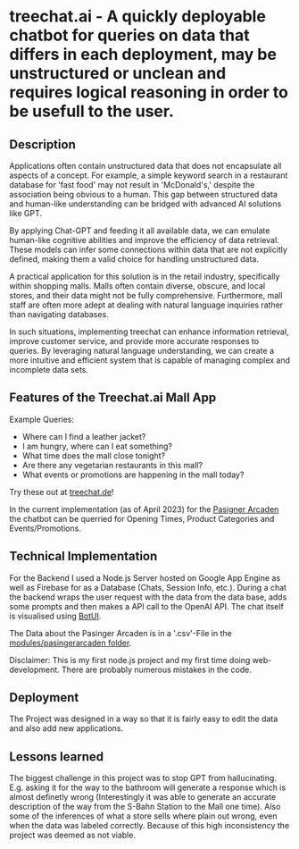 # treechat.ai - A quickly deployable chatbot for queries on data that differs in each deployment, may be unstructured or unclean and requires logical reasoning in order to be usefull to the user.

## Description
Applications often contain unstructured data that does not encapsulate all aspects of a concept. For example, a simple keyword search in a restaurant database for 'fast food' may not result in 'McDonald's,' despite the association being obvious to a human. This gap between structured data and human-like understanding can be bridged with advanced AI solutions like GPT.

By applying Chat-GPT and feeding it all available data, we can emulate human-like cognitive abilities and improve the efficiency of data retrieval. These models can infer some connections within data that are not explicitly defined, making them a valid choice for handling unstructured data.

A practical application for this solution is in the retail industry, specifically within shopping malls. Malls often contain diverse, obscure, and local stores, and their data might not be fully comprehensive. Furthermore, mall staff are often more adept at dealing with natural language inquiries rather than navigating databases.

In such situations, implementing treechat can enhance information retrieval, improve customer service, and provide more accurate responses to queries. By leveraging natural language understanding, we can create a more intuitive and efficient system that is capable of managing complex and incomplete data sets.

## Features of the Treechat.ai Mall App
Example Queries:
- Where can I find a leather jacket?
- I am hungry, where can I eat something?
- What time does the mall close tonight?
- Are there any vegetarian restaurants in this mall?
- What events or promotions are happening in the mall today?

Try these out at [treechat.de](https://treechat.de/pasingerarcaden)!

In the current implementation (as of April 2023) for the [Pasigner Arcaden](https://goo.gl/maps/recjCyiqaSfVi4Uy5) the chatbot can be querried for Opening Times, Product Categories and Events/Promotions.

## Technical Implementation
For the Backend I used a Node.js Server hosted on Google App Engine as well as Firebase for as a Database (Chats, Session Info, etc.). During a chat the backend wraps the user request with the data from the data base, adds some prompts and then makes a API call to the OpenAI API. The chat itself is visualised using [BotUI](https://botui.org).

The Data about the Pasinger Arcaden is in a '.csv'-File in the [modules/pasingerarcaden folder](modules/pasingerarcaden). 

Disclaimer: This is my first node.js project and my first time doing web-development. There are probably numerous mistakes in the code.

## Deployment
The Project was designed in a way so that it is fairly easy to edit the data and also add new applications.

## Lessons learned
The biggest challenge in this project was to stop GPT from hallucinating. E.g. asking it for the way to the bathroom will generate a response which is almost definetly wrong (Interestingly it was able to generate an accurate description of the way from the S-Bahn Station to the Mall one time). Also some of the inferences of what a store sells where plain out wrong, even when the data was labeled correctly. 
Because of this high inconsistency the project was deemed as not viable.
